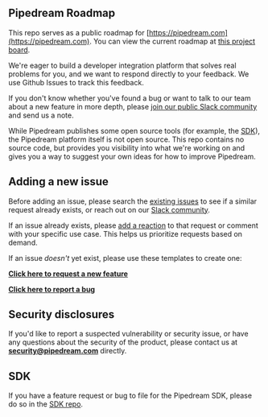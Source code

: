 ## Pipedream Roadmap

This repo serves as a public roadmap for [https://pipedream.com](https://pipedream.com). You can view the current roadmap at [this project board](https://github.com/PipedreamHQ/roadmap/projects/1).

We're eager to build a developer integration platform that solves real problems for you, and we want to respond directly to your feedback. We use Github Issues to track this feedback.

If you don't know whether you've found a bug or want to talk to our team about a new feature in more depth, please [join our public Slack community](https://pipedream.com/community) and send us a note.

While Pipedream publishes some open source tools (for example, the [SDK](#sdk)), the Pipedream platform itself is not open source. This repo contains no source code, but provides you visibility into what we're working on and gives you a way to suggest your own ideas for how to improve Pipedream.

## Adding a new issue

Before adding an issue, please search the [existing issues](https://github.com/PipedreamHQ/roadmap/issues) to see if a similar request already exists, or reach out on our [Slack community](https://pipedream.com/community). 

If an issue already exists, please [add a reaction](https://help.github.com/en/github/collaborating-with-issues-and-pull-requests/about-conversations-on-github) to that request or comment with your specific use case. This helps us prioritize requests based on demand.

If an issue _doesn't_ yet exist, please use these templates to create one:

**[Click here to request a new feature](https://github.com/PipedreamHQ/roadmap/issues/new?assignees=&labels=enhancement&template=feature_request.md&title=)**

**[Click here to report a bug](https://github.com/PipedreamHQ/roadmap/issues/new?assignees=&labels=bug&template=bug_report.md&title=)**

## Security disclosures

If you'd like to report a suspected vulnerability or security issue, or have any questions about the security of the product, please contact us at **security@pipedream.com** directly.

## SDK

If you have a feature request or bug to file for the Pipedream SDK, please do so in the [SDK repo](https://github.com/PipedreamHQ/sdk).

